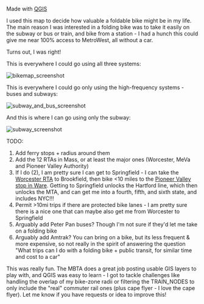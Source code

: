 Made with [QGIS](https://qgis.org/)

I used this map to decide how valuable a foldable bike might be in my life. The main reason I was interested in a folding bike was to take it easily on the subway or bus or train, and bike from a station - I had a hunch this could give me near 100% access to MetroWest, all without a car.

Turns out, I was right!

This is everywhere I could go using all three systems:

![bikemap_screenshot](./bikemap_screenshot.png)

This is everywhere I could go only using the high-frequency systems - buses and subways:

![subway_and_bus_screenshot](./subway_and_bus_screenshot.png)

And this is where I can go using only the subway:

![subway_screenshot](./subway_screenshot.png)

TODO:

1. Add ferry stops + radius around them
2. Add the 12 RTAs in Mass, or at least the major ones (Worcester, MeVa and Pioneer Valley Authority)
3. If I do (2), I am pretty sure I can get to Springfield - I can take the [Worcester RTA](https://wrtamain.wpengine.com/routes-schedules/) to Brookfield, then bike <10 miles to the [Pioneer Valley stop in Ware](https://www.arcgis.com/apps/mapviewer/index.html?webmap=02d27b4a3f4b4dfcb5c4a36087eac30a). Getting to Springfield unlocks the Hartford line, which then unlocks the MTA, and can get me into a fourth, fifth, and sixth state, and includes NYC!!!
4. Permit >10mi trips if there are protected bike lanes - I am pretty sure there is a nice one that can maybe also get me from Worcester to Springfield
5. Arguably add Peter Pan buses? Though I'm not sure if they'd let me take on a folding bike
6. Arguably add Amtrak? You can bring on a bike, but its less frequent & more expensive, so not really in the spirit of answering the question "What trips can I do with a folding bike + public transit, for similar time and cost to a car"

This was really fun. The MBTA does a great job posting usable GIS layers to play with, and QGIS was easy to learn - I got to tackle challenges like handling the overlap of my bike-zone radii or filtering the TRAIN_NODES to only include the "real" commuter rail ones (plus cape flyer - I love the cape flyer). Let me know if you have requests or idea to improve this!
